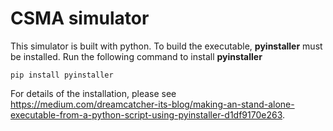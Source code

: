 # CSMA simulator
This simulator is built with python. To build the executable, **pyinstaller** must be installed.
Run the following command to install **pyinstaller**
```
pip install pyinstaller
```
For details of the installation, please see https://medium.com/dreamcatcher-its-blog/making-an-stand-alone-executable-from-a-python-script-using-pyinstaller-d1df9170e263.
